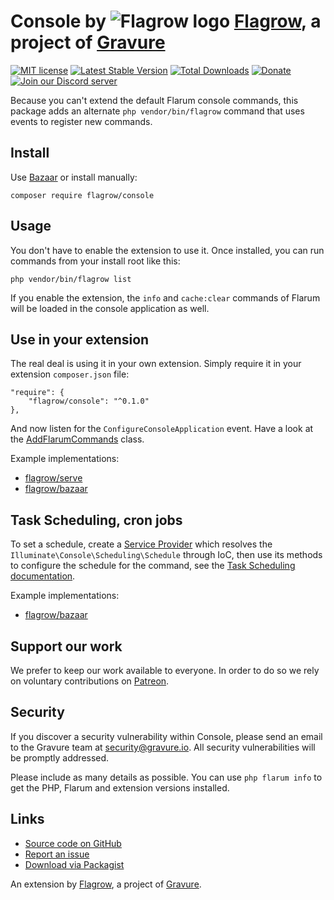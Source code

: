 # Console by ![Flagrow logo](https://avatars0.githubusercontent.com/u/16413865?v=3&s=20) [Flagrow](https://discuss.flarum.org/d/1832-flagrow-extension-developer-group), a project of [Gravure](https://gravure.io/)

[![MIT license](https://img.shields.io/badge/license-MIT-blue.svg)](https://github.com/flagrow/console/blob/master/LICENSE.md) [![Latest Stable Version](https://img.shields.io/packagist/v/flagrow/console.svg)](https://packagist.org/packages/flagrow/console) [![Total Downloads](https://img.shields.io/packagist/dt/flagrow/console.svg)](https://packagist.org/packages/flagrow/console) [![Donate](https://img.shields.io/badge/patreon-support-yellow.svg)](https://www.patreon.com/flagrow) [![Join our Discord server](https://discordapp.com/api/guilds/240489109041315840/embed.png)](https://flagrow.io/join-discord)

Because you can't extend the default Flarum console commands, this package adds an alternate `php vendor/bin/flagrow` command that uses events to register new commands.

## Install

Use [Bazaar](https://discuss.flarum.org/d/5151-flagrow-bazaar-the-extension-marketplace) or install manually:

    composer require flagrow/console

## Usage

You don't have to enable the extension to use it.
Once installed, you can run commands from your install root like this:

    php vendor/bin/flagrow list

If you enable the extension, the `info` and `cache:clear` commands of Flarum will be loaded in the console application as well.

## Use in your extension

The real deal is using it in your own extension.
Simply require it in your extension `composer.json` file:

    "require": {
        "flagrow/console": "^0.1.0"
    },

And now listen for the `ConfigureConsoleApplication` event.
Have a look at the [AddFlarumCommands](src/Listeners/AddFlarumCommands.php) class.

Example implementations:
- [flagrow/serve](https://github.com/flagrow/serve)
- [flagrow/bazaar](https://github.com/flagrow/bazaar)

## Task Scheduling, cron jobs

To set a schedule, create a [Service Provider](https://laravel.com/docs/5.1/packages#service-providers) which
resolves the `Illuminate\Console\Scheduling\Schedule` through IoC, then use its methods to configure the schedule
for the command, see the [Task Scheduling documentation](https://laravel.com/docs/5.1/scheduling#defining-schedules).

Example implementations:
- [flagrow/bazaar](https://github.com/flagrow/bazaar)

## Support our work

We prefer to keep our work available to everyone.
In order to do so we rely on voluntary contributions on [Patreon](https://www.patreon.com/flagrow).

## Security

If you discover a security vulnerability within Console, please send an email to the Gravure team at security@gravure.io. All security vulnerabilities will be promptly addressed.

Please include as many details as possible. You can use `php flarum info` to get the PHP, Flarum and extension versions installed.

## Links

- [Source code on GitHub](https://github.com/flagrow/console)
- [Report an issue](https://github.com/flagrow/console/issues)
- [Download via Packagist](https://packagist.org/packages/flagrow/console)

An extension by [Flagrow](https://flagrow.io/), a project of [Gravure](https://gravure.io/).
